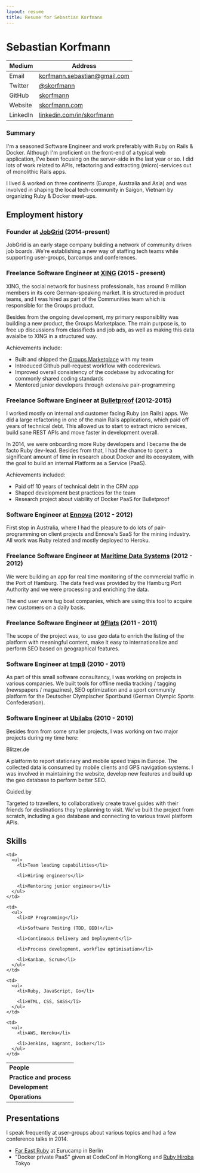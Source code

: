 ```yaml
---
layout: resume
title: Resume for Sebastian Korfmann
---
```


# Sebastian Korfmann

| Medium   | Address |
| -------- | ------- |
| Email    | korfmann.sebastian@gmail.com |
| Twitter  | [@skorfmann](https://twitter.com/skorfmann) |
| GitHub   | [skorfmann](http://github.com/skorfmann) |
| Website  | [skorfmann.com](http://skorfmann.com) |
| LinkedIn | [linkedin.com/in/skorfmann](http://www.linkedin.com/in/skorfmann) |

### Summary

I'm a seasoned Software Engineer and work preferably with Ruby on Rails & Docker. Although I'm proficient on the front-end of a typical web application, I've been focusing on the server-side in the last year or so. I did lots of work related to APIs, refactoring and extracting (micro)-services out of monolithic Rails apps.

I lived & worked on three continents (Europe, Australia and Asia) and was involved in shaping the local tech-community in Saigon, Vietnam by organizing Ruby & Docker meet-ups.

<p style="page-break-after: always;"></p>

## Employment history

### Founder at [JobGrid](https://jobgrid.io) (2014-present)

JobGrid is an early stage company building a network of community driven job boards. We're establishing a new way of staffing tech teams while supporting user-groups, barcamps and conferences.

### Freelance Software Engineer at [XING](http://xing.com) (2015 - present)

XING, the social network for business professionals, has around 9 million members in its core German-speaking market. It is structured in product teams, and I was hired as part of the Communities team which is responsible for the Groups product.

Besides from the ongoing development, my primary responsiblity was building a new product, the Groups Marketplace. The main purpose is, to free up discussions from classifieds and job ads, as well as making this data avaialbe to XING in a structured way.

Achievements include:

 - Built and shipped the [Groups Marketplace](http://xing.to/bmw) with my team
 - Introduced Github pull-request workflow with codereviews.
 - Improved overall consistency of the codebase by advocating for commonly shared coding standards
 - Mentored junior developers through extensive pair-programming

### Freelance Software Engineer at [Bulletproof](http://bulletproof.net) (2012-2015)

I worked mostly on internal and customer facing Ruby (on Rails) apps. We did a large refactoring in one of the main Rails applications, which paid off years of technical debt. This allowed us to start to extract micro services, build sane REST APIs and move faster in development overall.

In 2014, we were onboarding more Ruby developers and I became the de facto Ruby dev-lead. Besides from that, I had the chance to spent a significant amount of time in research about Docker and its ecosystem, with the goal to build an internal Platform as a Service (PaaS).

Achievements included:

 - Paid off 10 years of technical debt in the CRM app
 - Shaped development best practices for the team
 - Research project about viability of Docker PaaS for Bulletproof

### Software Engineer at [Ennova](http://ennova.com.au) (2012 - 2012)

First stop in Australia, where I had the pleasure to do lots of pair-programming on client projects and Ennova's SaaS for the mining industry. All work was Ruby related and mostly deployed to Heroku.

### Freelance Software Engineer at [Maritime Data Systems](http://www.maritimedatasystems.com) (2012 - 2012)

We were building an app for real time monitoring of the commercial traffic in the Port of Hamburg. The data feed was provided by the Hamburg Port Authority and we were processing and enriching the data.

The end user were tug boat companies, which are using this tool to acquire new customers on a daily basis.


### Freelance Software Engineer at [9Flats](http://www.9flats.com) (2011 - 2011)

The scope of the project was, to use geo data to enrich the listing of the platform with meaningful content, make it easy to internationalize and perform SEO based on geographical features.

### Software Engineer at [tmp8](http://tmp8.de) (2010 - 2011)

As part of this small software consultancy, I was working on projects in various companies. We built tools for offline media tracking / tagging (newspapers / magazines), SEO optimization and a sport community platform for the Deutscher Olympischer Sportbund (German Olympic Sports Confederation).

### Software Engineer at [Ubilabs](http://ubilabs.net) (2010 - 2010)

Besides from from some smaller projects, I was working on two major projects during my time here:

Blitzer.de

A platform to report stationary and mobile speed traps in Europe. The collected data is consumed by mobile clients and GPS navigation systems. I was involved in maintaining the website, develop new features and build up the geo database to perform better SEO.

Guided.by

Targeted to travellers, to collaboratively create travel guides with their friends for destinations they're planning to visit. We've built the project from scratch, including a geo database and connecting to various travel platform APIs.


<p style="page-break-after: always;"></p>

## Skills

<table>
  <tr>
    <td><strong>People</strong></td>

    <td>
      <ul>
        <li>Team leading capabilities</li>

        <li>Hiring engineers</li>

        <li>Mentoring junior engineers</li>
      </ul>
    </td>
  </tr>

  <tr>
    <td><strong>Practice and process</strong></td>

    <td>
      <ul>
        <li>XP Programming</li>

        <li>Software Testing (TDD, BDD)</li>

        <li>Continuous Delivery and Deployment</li>

        <li>Process development, workflow optimisation</li>

        <li>Kanban, Scrum</li>
      </ul>
    </td>
  </tr>

  <tr>
    <td><strong>Development</strong></td>

    <td>
      <ul>
        <li>Ruby, JavaScript, Go</li>

        <li>HTML, CSS, SASS</li>
      </ul>
    </td>
  </tr>

  <tr>
    <td><strong>Operations</strong></td>

    <td>
      <ul>
        <li>AWS, Heroku</li>

        <li>Jenkins, Vagrant, Docker</li>
      </ul>
    </td>
  </tr>
</table>

<p style="page-break-after: always;"></p>

## Presentations

I speak frequently at user-groups about various topics and had a few conference talks in 2014.

- [Far East Ruby](http://2014.eurucamp.org/speakers/#sebastian-korfmann) at Eurucamp in Berlin
- "Docker private PaaS" given at CodeConf in HongKong and [Ruby Hiroba](http://rubyhiroba.org/2014) Tokyo
